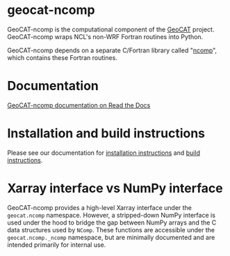 geocat-ncomp
===========

GeoCAT-ncomp is the computational component of the [GeoCAT](https://ncar.github.io/GeoCAT) project. GeoCAT-ncomp wraps NCL's non-WRF Fortran routines into Python.

GeoCAT-ncomp depends on a separate C/Fortran library called "[ncomp](https://github.com/NCAR/ncomp)", which contains these Fortran routines.


Documentation
=============

[GeoCAT-ncomp documentation on Read the Docs](https://geocat-ncomp.readthedocs.io)



Installation and build instructions
===================================

Please see our documentation for [installation instructions](https://geocat-ncomp.readthedocs.io/en/latest/installation.html) and [build instructions](https://geocat-ncomp.readthedocs.io/en/latest/installation.html#building-geocat-ncomp-from-source).


Xarray interface vs NumPy interface
===================================

GeoCAT-ncomp provides a high-level Xarray interface under the `geocat.ncomp` namespace. However, a stripped-down NumPy interface is used under the hood to bridge the gap between NumPy arrays and the C data structures used by `NComp`. These functions are accessible under the `geocat.ncomp._ncomp` namespace, but are minimally documented and are intended primarily for internal use.
